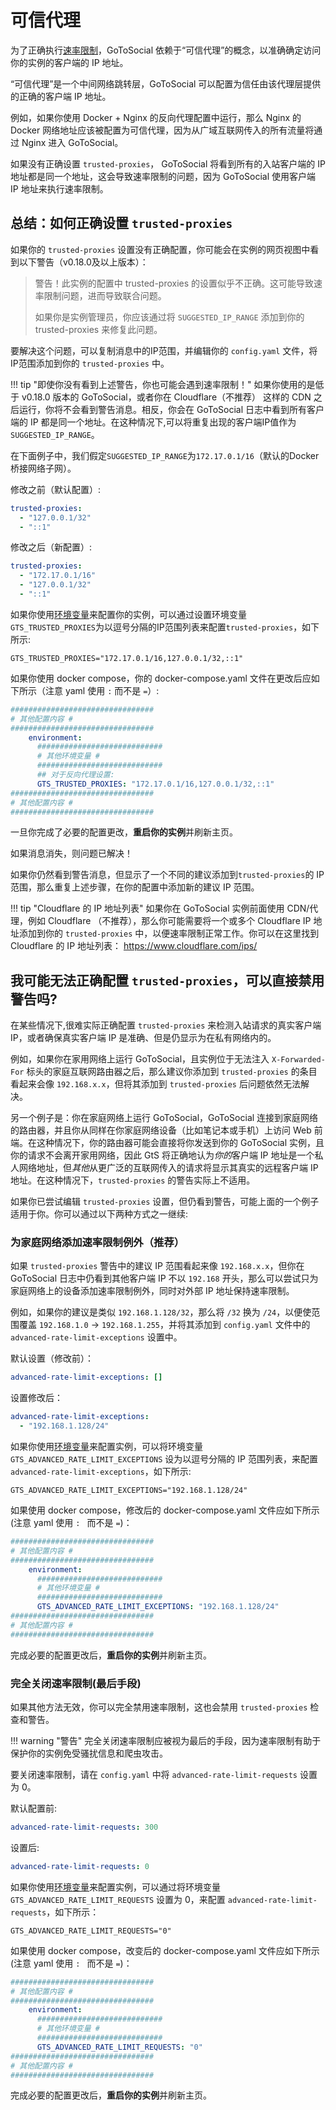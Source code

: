# 可信代理

为了正确执行[速率限制](../api/ratelimiting.md)，GoToSocial 依赖于“可信代理”的概念，以准确确定访问你的实例的客户端的 IP 地址。

“可信代理”是一个中间网络跳转层，GoToSocial 可以配置为信任由该代理层提供的正确的客户端 IP 地址。

例如，如果你使用 Docker + Nginx 的反向代理配置中运行，那么 Nginx 的 Docker 网络地址应该被配置为可信代理，因为从广域互联网传入的所有流量将通过 Nginx 进入 GoToSocial。

如果没有正确设置 `trusted-proxies`， GoToSocial 将看到所有的入站客户端的 IP 地址都是同一个地址，这会导致速率限制的问题，因为 GoToSocial 使用客户端 IP 地址来执行速率限制。

## 总结：如何正确设置 `trusted-proxies`

如果你的 `trusted-proxies` 设置没有正确配置，你可能会在实例的网页视图中看到以下警告（v0.18.0及以上版本）：

> 警告！此实例的配置中 trusted-proxies 的设置似乎不正确。这可能导致速率限制问题，进而导致联合问题。
>
> 如果你是实例管理员，你应该通过将 `SUGGESTED_IP_RANGE` 添加到你的 trusted-proxies 来修复此问题。

要解决这个问题，可以复制消息中的IP范围，并编辑你的 `config.yaml` 文件，将IP范围添加到你的 `trusted-proxies` 中。

!!! tip "即使你没有看到上述警告，你也可能会遇到速率限制！"
    如果你使用的是低于 v0.18.0 版本的 GoToSocial，或者你在 Cloudflare（不推荐） 这样的 CDN 之后运行，你将不会看到警告消息。相反，你会在 GoToSocial 日志中看到所有客户端的 IP 都是同一个地址。在这种情况下,可以将重复出现的客户端IP值作为`SUGGESTED_IP_RANGE`。

在下面例子中，我们假定`SUGGESTED_IP_RANGE`为`172.17.0.1/16`（默认的Docker桥接网络子网）。

修改之前（默认配置）:

```yaml
trusted-proxies:
  - "127.0.0.1/32"
  - "::1"
```

修改之后（新配置）:

```yaml
trusted-proxies:
  - "172.17.0.1/16"
  - "127.0.0.1/32"
  - "::1"
```

如果你使用[环境变量](../configuration/index.md#环境变量)来配置你的实例，可以通过设置环境变量`GTS_TRUSTED_PROXIES`为以逗号分隔的IP范围列表来配置`trusted-proxies`，如下所示:

```env
GTS_TRUSTED_PROXIES="172.17.0.1/16,127.0.0.1/32,::1"
```

如果你使用 docker compose，你的 docker-compose.yaml 文件在更改后应如下所示（注意 yaml 使用 `:` 而不是 `=`）:

```yaml
################################
# 其他配置内容 #
################################
    environment:
      ############################
      # 其他环境变量 #
      ############################
      ## 对于反向代理设置:
      GTS_TRUSTED_PROXIES: "172.17.0.1/16,127.0.0.1/32,::1"
################################
# 其他配置内容 #
################################
```

一旦你完成了必要的配置更改，**重启你的实例**并刷新主页。

如果消息消失，则问题已解决！

如果你仍然看到警告消息，但显示了一个不同的建议添加到`trusted-proxies`的 IP 范围，那么重复上述步骤，在你的配置中添加新的建议 IP 范围。

!!! tip "Cloudflare 的 IP 地址列表"
    如果你在 GoToSocial 实例前面使用 CDN/代理，例如 Cloudflare （不推荐），那么你可能需要将一个或多个 Cloudflare IP 地址添加到你的 `trusted-proxies` 中，以便速率限制正常工作。你可以在这里找到Cloudflare 的 IP 地址列表： https://www.cloudflare.com/ips/

## 我可能无法正确配置 `trusted-proxies`，可以直接禁用警告吗?

在某些情况下,很难实际正确配置 `trusted-proxies` 来检测入站请求的真实客户端 IP，或者确保真实客户端 IP 是准确、但是仍显示为在私有网络内的。

例如，如果你在家用网络上运行 GoToSocial，且实例位于无法注入 `X-Forwarded-For` 标头的家庭互联网路由器之后，那么建议你添加到 `trusted-proxies` 的条目看起来会像 `192.168.x.x`，但将其添加到 `trusted-proxies` 后问题依然无法解决。

另一个例子是：你在家庭网络上运行 GoToSocial，GoToSocial 连接到家庭网络的路由器，并且你从同样在你家庭网络设备（比如笔记本或手机）上访问 Web 前端。在这种情况下，你的路由器可能会直接将你发送到你的 GoToSocial 实例，且你的请求不会离开家用网络，因此 GtS 将正确地认为*你的*客户端 IP 地址是一个私人网络地址，但*其他*从更广泛的互联网传入的请求将显示其真实的远程客户端 IP 地址。在这种情况下，`trusted-proxies` 的警告实际上不适用。

如果你已尝试编辑 `trusted-proxies` 设置，但仍看到警告，可能上面的一个例子适用于你。你可以通过以下两种方式之一继续:

### 为家庭网络添加速率限制例外（推荐）

如果 `trusted-proxies` 警告中的建议 IP 范围看起来像 `192.168.x.x`，但你在 GoToSocial 日志中仍看到其他客户端 IP 不以 `192.168` 开头，那么可以尝试只为家庭网络上的设备添加速率限制例外，同时对外部 IP 地址保持速率限制。

例如，如果你的建议是类似 `192.168.1.128/32`，那么将 `/32` 换为 `/24`，以便使范围覆盖 `192.168.1.0` -> `192.168.1.255`，并将其添加到 `config.yaml` 文件中的 `advanced-rate-limit-exceptions` 设置中。

默认设置（修改前）：

```yaml
advanced-rate-limit-exceptions: []
```

设置修改后：

```yaml
advanced-rate-limit-exceptions:
  - "192.168.1.128/24"
```

如果你使用[环境变量](../configuration/index.md#环境变量)来配置实例，可以将环境变量 `GTS_ADVANCED_RATE_LIMIT_EXCEPTIONS` 设为以逗号分隔的 IP 范围列表，来配置 `advanced-rate-limit-exceptions`，如下所示:

```env
GTS_ADVANCED_RATE_LIMIT_EXCEPTIONS="192.168.1.128/24"
```

如果使用 docker compose，修改后的 docker-compose.yaml 文件应如下所示(注意 yaml 使用 `: ` 而不是 `=`)：

```yaml
################################
# 其他配置内容 #
################################
    environment:
      ############################
      # 其他环境变量 #
      ############################
      GTS_ADVANCED_RATE_LIMIT_EXCEPTIONS: "192.168.1.128/24"
################################
# 其他配置内容 #
################################
```

完成必要的配置更改后，**重启你的实例**并刷新主页。

### 完全关闭速率限制(最后手段)

如果其他方法无效，你可以完全禁用速率限制，这也会禁用 `trusted-proxies` 检查和警告。

!!! warning "警告"
    完全关闭速率限制应被视为最后的手段，因为速率限制有助于保护你的实例免受骚扰信息和爬虫攻击。

要关闭速率限制，请在 `config.yaml` 中将 `advanced-rate-limit-requests` 设置为 0。

默认配置前:

```yaml
advanced-rate-limit-requests: 300
```

设置后:

```yaml
advanced-rate-limit-requests: 0
```

如果你使用[环境变量](../configuration/index.md#环境变量)来配置实例，可以通过将环境变量 `GTS_ADVANCED_RATE_LIMIT_REQUESTS` 设置为 0，来配置 `advanced-rate-limit-requests`，如下所示：

```env
GTS_ADVANCED_RATE_LIMIT_REQUESTS="0"
```

如果使用 docker compose，改变后的 docker-compose.yaml 文件应如下所示(注意 yaml 使用 `: ` 而不是 `=`)：

```yaml
################################
# 其他配置内容 #
################################
    environment:
      ############################
      # 其他环境变量 #
      ############################
      GTS_ADVANCED_RATE_LIMIT_REQUESTS: "0"
################################
# 其他配置内容 #
################################
```

完成必要的配置更改后，**重启你的实例**并刷新主页。
